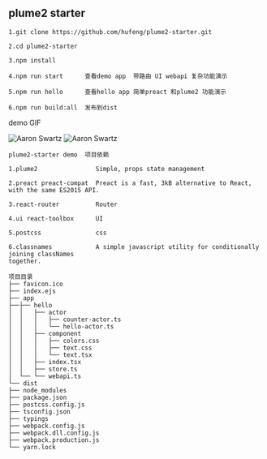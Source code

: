 ## plume2 starter

```
1.git clone https://github.com/hufeng/plume2-starter.git

2.cd plume2-starter

3.npm install

4.npm run start      查看demo app  带路由 UI webapi 复杂功能演示

5.npm run hello      查看hello app 简单preact 和plume2 功能演示

6.npm run build:all  发布到dist
```
demo GIF

![Aaron Swartz](https://raw.githubusercontent.com/hufeng/plume2-starter/master/docs/hello.app.gif)
![Aaron Swartz](https://raw.githubusercontent.com/hufeng/plume2-starter/master/docs/demo.app.gif)

```
plume2-starter demo  项目依赖

1.plume2                Simple, props state management

2.preact preact-compat  Preact is a fast, 3kB alternative to React, with the same ES2015 API.

3.react-router          Router

4.ui react-toolbox      UI

5.postcss               css

6.classnames            A simple javascript utility for conditionally joining classNames                                                    together. 

```

```
项目目录
├── favicon.ico
├── index.ejs
├── app
├──├── hello
│  │   ├── actor
│  │   │   ├── counter-actor.ts
│  │   │   └── hello-actor.ts
│  │   ├── component
│  │   │   ├── colors.css
│  │   │   ├── text.css
│  │   │   └── text.tsx
│  │   ├── index.tsx
│  │   ├── store.ts
│  └── └── webapi.ts
└── dist
├── node_modules
├── package.json
├── postcss.config.js
├── tsconfig.json
├── typings
├── webpack.config.js
├── webpack.dll.config.js
├── webpack.production.js
└── yarn.lock
```